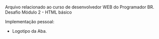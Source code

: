 Arquivo relacionado ao curso de desenvolvedor WEB do Programador BR. 
Desafio Módulo 2 - HTML básico

Implementação pessoal:
- Logotipo da Aba.